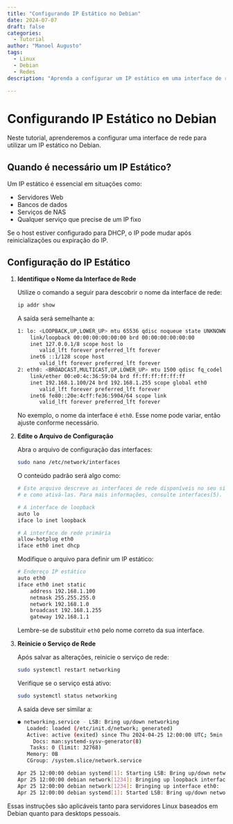 ```yaml
---
title: "Configurando IP Estático no Debian"
date: 2024-07-07
draft: false
categories:
  - Tutorial
author: "Manoel Augusto"
tags:
  - Linux
  - Debian
  - Redes
description: "Aprenda a configurar um IP estático em uma interface de rede no Debian."

---
```

# Configurando IP Estático no Debian

Neste tutorial, aprenderemos a configurar uma interface de rede para utilizar um IP estático no Debian.

## Quando é necessário um IP Estático?

Um IP estático é essencial em situações como:

- Servidores Web
- Bancos de dados
- Serviços de NAS
- Qualquer serviço que precise de um IP fixo

Se o host estiver configurado para DHCP, o IP pode mudar após reinicializações ou expiração do IP.

## Configuração do IP Estático

1. **Identifique o Nome da Interface de Rede**

   Utilize o comando a seguir para descobrir o nome da interface de rede:

   ```bash
   ip addr show
   ```

   A saída será semelhante a:

   ```bash
   1: lo: <LOOPBACK,UP,LOWER_UP> mtu 65536 qdisc noqueue state UNKNOWN group default qlen 1000
       link/loopback 00:00:00:00:00:00 brd 00:00:00:00:00:00
       inet 127.0.0.1/8 scope host lo
          valid_lft forever preferred_lft forever
       inet6 ::1/128 scope host
          valid_lft forever preferred_lft forever
   2: eth0: <BROADCAST,MULTICAST,UP,LOWER_UP> mtu 1500 qdisc fq_codel state UP group default qlen 1000
       link/ether 00:e0:4c:36:59:04 brd ff:ff:ff:ff:ff:ff
       inet 192.168.1.100/24 brd 192.168.1.255 scope global eth0
          valid_lft forever preferred_lft forever
       inet6 fe80::20e:4cff:fe36:5904/64 scope link
          valid_lft forever preferred_lft forever
   ```

   No exemplo, o nome da interface é `eth0`. Esse nome pode variar, então ajuste conforme necessário.

2. **Edite o Arquivo de Configuração**

   Abra o arquivo de configuração das interfaces:

   ```bash
   sudo nano /etc/network/interfaces
   ```

   O conteúdo padrão será algo como:

   ```bash
   # Este arquivo descreve as interfaces de rede disponíveis no seu sistema
   # e como ativá-las. Para mais informações, consulte interfaces(5).

   # A interface de loopback
   auto lo
   iface lo inet loopback

   # A interface de rede primária
   allow-hotplug eth0
   iface eth0 inet dhcp
   ```

   Modifique o arquivo para definir um IP estático:

   ```bash
   # Endereço IP estático
   auto eth0
   iface eth0 inet static
       address 192.168.1.100
       netmask 255.255.255.0
       network 192.168.1.0
       broadcast 192.168.1.255
       gateway 192.168.1.1
   ```

   Lembre-se de substituir `eth0` pelo nome correto da sua interface.

3. **Reinicie o Serviço de Rede**

   Após salvar as alterações, reinicie o serviço de rede:

   ```bash
   sudo systemctl restart networking
   ```

   Verifique se o serviço está ativo:

   ```bash
   sudo systemctl status networking
   ```

   A saída deve ser similar a:

   ```bash
   ● networking.service - LSB: Bring up/down networking
      Loaded: loaded (/etc/init.d/network; generated)
      Active: active (exited) since Thu 2024-04-25 12:00:00 UTC; 5min ago
        Docs: man:systemd-sysv-generator(8)
       Tasks: 0 (limit: 32768)
      Memory: 0B
      CGroup: /system.slice/network.service

   Apr 25 12:00:00 debian systemd[1]: Starting LSB: Bring up/down networking...
   Apr 25 12:00:00 debian network[1234]: Bringing up loopback interface:  [  OK  ]
   Apr 25 12:00:00 debian network[1234]: Bringing up interface eth0:  [  OK  ]
   Apr 25 12:00:00 debian systemd[1]: Started LSB: Bring up/down networking.
   ```

Essas instruções são aplicáveis tanto para servidores Linux baseados em Debian quanto para desktops pessoais.
